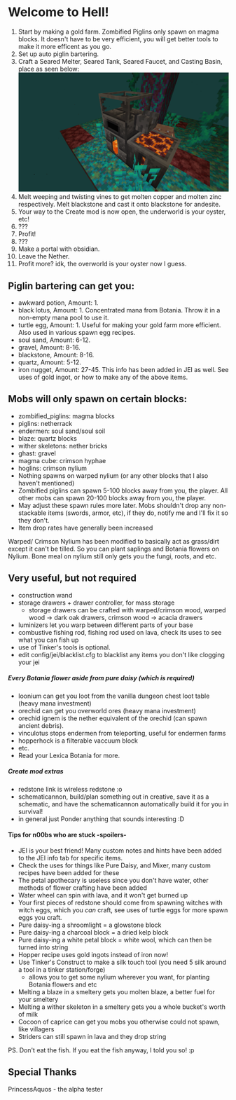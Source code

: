# Welcome to Hell!
1. Start by making a gold farm. Zombified Piglins only spawn on magma blocks. It doesn't have to be very efficient, you will get better tools to make it more efficent as you go.
2. Set up auto piglin bartering.
3. Craft a Seared Melter, Seared Tank, Seared Faucet, and Casting Basin, place as seen below:
![top left block: seared melter, top right: seared faucet, bottom left: seared tank, bottom right: casting basin](puny_smeltery.png "Your first smeltery. It's puny.")
4. Melt weeping and twisting vines to get molten copper and molten zinc respectively. Melt blackstone and cast it onto blackstone for andesite.
5. Your way to the Create mod is now open, the underworld is your oyster, etc!
6. ???
7. Profit!
8. ???
9. Make a portal with obsidian.
10. Leave the Nether.
11. Profit more? idk, the overworld is your oyster now I guess.

## Piglin bartering can get you:
- awkward potion, Amount: 1.
- black lotus, Amount: 1. Concentrated mana from Botania. Throw it in a non-empty mana pool to use it.
- turtle egg, Amount: 1. Useful for making your gold farm more efficient. Also used in various spawn egg recipes.
- soul sand, Amount: 6-12.
- gravel, Amount: 8-16.
- blackstone, Amount: 8-16.
- quartz, Amount: 5-12.
- iron nugget, Amount: 27-45.
This info has been added in JEI as well. See uses of gold ingot, or how to make any of the above items.

## Mobs will only spawn on certain blocks:
- zombified_piglins: magma blocks
- piglins: netherrack
- endermen: soul sand/soul soil
- blaze: quartz blocks
- wither skeletons: nether bricks
- ghast: gravel
- magma cube: crimson hyphae
- hoglins: crimson nylium
- Nothing spawns on warped nylium (or any other blocks that I also haven't mentioned)
- Zombified piglins can spawn 5-100 blocks away from you, the player. All other mobs can spawn 20-100 blocks away from you, the player.
- May adjust these spawn rules more later. Mobs shouldn't drop any non-stackable items (swords, armor, etc), if they do, notify me and I'll fix it so they don't.
- Item drop rates have generally been increased

Warped/ Crimson Nylium has been modified to basically act as grass/dirt except it can't be tilled. So you can plant saplings and Botania flowers on Nylium.
Bone meal on nylium still only gets you the fungi, roots, and etc.


## Very useful, but not required
- construction wand
- storage drawers + drawer controller, for mass storage
  - storage drawers can be crafted with warped/crimson wood, warped wood -> dark oak drawers, crimson wood -> acacia drawers
- luminizers let you warp between different parts of your base
- combustive fishing rod, fishing rod used on lava, check its uses to see what you can fish up
- use of Tinker's tools is optional.
- edit config/jei/blacklist.cfg to blacklist any items you don't like clogging your jei

##### Every Botania flower aside from pure daisy (which is required)
- loonium can get you loot from the vanilla dungeon chest loot table (heavy mana investment)
- orechid can get you overworld ores (heavy mana investment)
- orechid ignem is the nether equivalent of the orechid (can spawn ancient debris).
- vinculotus stops endermen from teleporting, useful for endermen farms
- hopperhock is a filterable vaccuum block
- etc.
- Read your Lexica Botania for more.

##### Create mod extras
- redstone link is wireless redstone :o
- schematicannon, build/plan something out in creative, save it as a schematic, and have the schematicannon automatically build it for you in survival!
- in general just Ponder anything that sounds interesting :D


#### Tips for n00bs who are stuck -spoilers-
- JEI is your best friend! Many custom notes and hints have been added to the JEI info tab for specific items.
- Check the uses for things like Pure Daisy, and Mixer, many custom recipes have been added for these
- The petal apothecary is useless since you don't have water, other methods of flower crafting have been added
- Water wheel can spin with lava, and it won't get burned up
- Your first pieces of redstone should come from spawning witches with witch eggs, which you *can* craft, see uses of turtle eggs for more spawn eggs you craft.
- Pure daisy-ing a shroomlight = a glowstone block
- Pure daisy-ing a charcoal block = a dried kelp block
- Pure daisy-ing a white petal block = white wool, which can then be turned into string
- Hopper recipe uses gold ingots instead of iron now!
- Use Tinker's Construct to make a silk touch tool (you need 5 silk around a tool in a tinker station/forge)
  - allows you to get some nylium wherever you want, for planting Botania flowers and etc
- Melting a blaze in a smeltery gets you molten blaze, a better fuel for your smeltery
- Melting a wither skeleton in a smeltery gets you a whole bucket's worth of milk
- Cocoon of caprice can get you mobs you otherwise could not spawn, like villagers
- Striders can still spawn in lava and they drop string


PS. Don't eat the fish. If you eat the fish anyway, I told you so! :p


## Special Thanks
PrincessAquos - the alpha tester